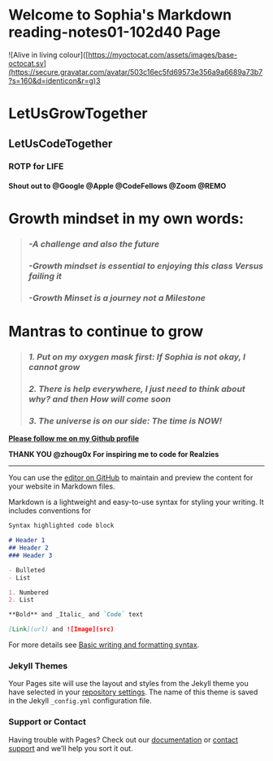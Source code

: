 # Welcome to Sophia's Markdown reading-notes01-102d40 Page

![Alive in living colour]([https://myoctocat.com/assets/images/base-octocat.sv](https://secure.gravatar.com/avatar/503c16ec5fd69573e356a9a6689a73b7?s=160&d=identicon&r=g)3

# **LetUsGrowTogether**
## **LetUsCodeTogether**
### **ROTP for LIFE**

#### Shout out to **@Google** **@Apple** **@CodeFellows** **@Zoom** **@REMO**

# **Growth mindset in my own words:**

> ###  ***-A challenge and also the future***
> ###  ***-Growth mindset is essential to enjoying this class Versus failing it***
> ###  ***-Growth Minset is a journey not a Milestone***

# **Mantras to continue to grow**

> ###  ***1. Put on my oxygen mask first: If Sophia is not okay, I cannot grow***
> ###  ***2. There is help everywhere, I just need to think about why? and then How will come soon***
> ###  ***3. The universe is on our side: The time is NOW!***


**[Please follow me on my Github profile](https://github.com/SophiaG20)**

**THANK YOU @zhoug0x For inspiring me to code for Realzies**


----------------------------------------------------------------------------------------------------------
You can use the [editor on GitHub](https://github.com/SophiaG20/reading-notes01-102d40/edit/main/README.md) to maintain and preview the content for your website in Markdown files. 

Markdown is a lightweight and easy-to-use syntax for styling your writing. It includes conventions for

```markdown
Syntax highlighted code block

# Header 1
## Header 2
### Header 3

- Bulleted
- List

1. Numbered
2. List

**Bold** and _Italic_ and `Code` text

[Link](url) and ![Image](src)
```

For more details see [Basic writing and formatting syntax](https://docs.github.com/en/github/writing-on-github/getting-started-with-writing-and-formatting-on-github/basic-writing-and-formatting-syntax).

### Jekyll Themes

Your Pages site will use the layout and styles from the Jekyll theme you have selected in your [repository settings](https://github.com/SophiaG20/reading-notes01-102d40/settings/pages). The name of this theme is saved in the Jekyll `_config.yml` configuration file.

### Support or Contact

Having trouble with Pages? Check out our [documentation](https://docs.github.com/categories/github-pages-basics/) or [contact support](https://support.github.com/contact) and we’ll help you sort it out.
